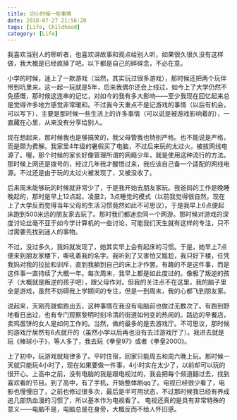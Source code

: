 ```yaml
---
title: 记小时候一些事情
date: 2018-07-27 21:56:20
tags: [Life, Childhood]
category: [Life]
---
```


我喜欢当别人的聆听者，也喜欢讲故事和观点给别人听，如果很久很久没有这样做，我大概是已经疯掉了吧。以下都是自己的碎碎念，不必在意。

<!-- more -->

小学的时候，迷上了一款游戏（当然，其实玩过很多游戏），那时候还把两个玩伴带到坑里来。这一起一玩就是5年，后来我偶尔还会上线过，如今上了大学仍然不免感慨，那时候这连串的记忆，对如今的我有多大影响——至少我现在回忆起来总是觉得许多地方感觉非常暖和。不过我今天重点不是记游戏的事情（以后有机会，可以写下），主要是那时候一些生活上的许多事情（可以说是被游戏影响着的），一直藏在心里，从来没有分享给别人。

现在想起来，那时候我也是够搞笑的，我父母管我也特别严格。也不能说是严格，而是颇为费解。我家里4年级的暑假买了电脑，不过后来玩的太过火，被拔网线电源了。喔，那个时候的家长好像管理所谓的网瘾少年，就是使用这种流行的方法。那时候上网还是拨号的，经过几年我才醒悟过来，我应该自己备一个适配的网线电源。不过还是由于玩的太过火被发现了，又被没收了。

后来周末能够玩的时候就非常少了，于是我开始去朋友家玩。我爸妈的工作是晚睡晚起的，那时是早上12点起，凌晨2，3点睡觉的模式（以前我觉得很自然，现在上了大学反而觉得当年父母的生活习惯竟然如此不可思议）。于是我早上6点便起床跑到500米远的朋友家去玩了。那时我们都迷恋同一个网游。那时候对游戏的深度讨论丝毫不亚于如今学计算机的一些讨论，可能我们天生就有这样的专注，只不过需要先找到迷人的事物。

不过，没过多久，我妈就发现了，她其实早上会有起床的习惯。于是，她早上7点便来到朋友家楼下，嘶吼着我的名字。我听到了又害怕又尴尬，我只好下楼，任凭我妈对我的拉扯和训斥，直到我躺到自己的床上才作罢。有趣的不是这件事，而是这件事一直持续了大概一年。每次周末，我早上都是如此度过的。像极了叛逆的孩子（大概就是叛逆的孩子吧），跟父母作对。但我的关注点不在这里，我的脑子里全是游戏，虽然不妨碍我上学期间的专注，但是一到周末，我的心都飞到朋友家。

说起来，天刚亮就偷跑出去，这种事情在我没有电脑前也做过无数次了。有跑到野地看日出过，也有专门观察黎明时刻冷清的街道如何变的热闹的。路边的早餐店，卖鸡蛋饼的女人是如何工作的。当然，做的最多的是去游戏厅。不可思议，那时候的游戏厅居然有6点就开的（虽然小学以后再也没有去过游戏厅了）。我进去就是玩《棒球小子》，等人多了，我去玩《拳皇97》或者《拳皇2000》。

上了初中，玩游戏就规律多了。平时住宿，回家只能周五和周六晚上玩。那时候一天就只能玩4小时了，现在如果要做一件事，4小时实在太少了，以前却可以玩的很开心。上高中之前，没有电脑的我是跟电视过的，我会把每个频道翻过去，找到喜欢看的节目。到了高中，有了手机，开始整体刷qq了。电视已经很少看了，电影也慢慢旧了，之前也修过很多次，最后是半可用状态，不过那时候我已经有养成追几部热血漫的习惯了，所以基本作为电视看了。
电视还真的是具有非常特殊的意义——电脑不是，电脑总是在身旁，大概反而不给人怀旧感。
